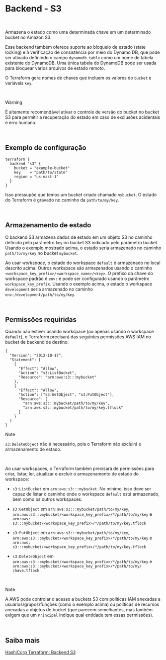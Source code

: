 # Backend - S3

<br>

Armazena o estado como uma determinada chave em um determinado bucket no Amazon S3.

Esse backend também oferece suporte ao bloqueio de estado (state locking) e à verificação de consistência por meio do Dynamo DB, que pode ser ativado definindo o campo `dynamodb_table` como um nome de tabela existente do DynamoDB. Uma única tabela do DynamoDB pode ser usada para bloquear vários arquivos de estado remoto.

O Terraform gera nomes de chaves que incluem os valores do `bucket` e variáveis `key`.

<br>

>[!Warning]
É altamente recomendável ativar o controle de versão do bucket no bucket S3 para permitir a recuperação do estado em caso de exclusões acidentais e erro humano.

<br>

## Exemplo de configuração

```
terraform {
  backend "s3" {
    bucket = "example-bucket"
    key    = "path/to/state"
    region = "us-east-1"
  }
}

```
Isso pressupõe que temos um bucket criado chamado `mybucket`. O estado do Terraform é gravado no caminho da `path/to/my/key`.

<br>

## Armazenamento de estado

O backend S3 armazena dados de estado em um objeto S3 no caminho definido pelo parâmetro `key` no bucket S3 indicado pelo parâmetro bucket. Usando o exemplo mostrado acima, o estado seria armazenado no caminho `path/to/my/key` no bucket `mybucket`.

Ao usar *workspace*, o estado do workspace `default` é armazenado no local descrito acima. Outros workspace são armazenados usando o caminho `<workspace_key_prefix>/<workspace_name>/<key>`. O prefixo da chave do workspace padrão é `env:` e pode ser configurado usando o parâmetro `workspace_key_prefi`x. Usando o exemplo acima, o estado o workspace `development` seria armazenado no caminho `env:/development/path/to/my/key`.

<br>

## Permissões requiridas

Quando não estiver usando workspace (ou apenas usando o workspace `default`), o Terraform precisará das seguintes permissões AWS IAM no bucket de backend de destino:

```
{
  "Version": "2012-10-17",
  "Statement": [
    {
      "Effect": "Allow",
      "Action": "s3:ListBucket",
      "Resource": "arn:aws:s3:::mybucket"
    },
    {
      "Effect": "Allow",
      "Action": ["s3:GetObject", "s3:PutObject"],
      "Resource": [
        "arn:aws:s3:::mybucket/path/to/my/key",
        "arn:aws:s3:::mybucket/path/to/my/key.tflock"
      ]
    }
  ]
}

```

>[!Note]
`s3:DeleteObject` não é necessário, pois o Terraform não excluirá o armazenamento de estado.

<br>

Ao usar workspaces, o Terraform também precisará de permissões para criar, listar, ler, atualizar e excluir o armazenamento de estado do workspace:

- `s3:ListBucket` em `arn:aws:s3:::mybucket`. No mínimo, isso deve ser capaz de listar o caminho onde o workspace `default` está armazenado, bem como os outros workspaces.

- `s3:GetObject` em `arn:aws:s3:::mybucket/path/to/my/key`, `arn:aws:s3:::mybucket/<workspace_key_prefix>/*/path/to/my/key` e `arn:aws: s3:::mybucket/<workspace_key_prefix>/*/path/to/my/key.tflock`

- `s3:PutObject` em `arn:aws:s3:::mybucket/path/to/my/key`, `arn:aws:s3:::mybucket/<workspace_key_prefix>/*/path/to/my/key` e `arn:aws: s3:::mybucket/<workspace_key_prefix>/*/path/to/my/key.tflock`

- `s3:DeleteObject` em `arn:aws:s3:::mybucket/<workspace_key_prefix>/*/path/to/my/key` e `arn:aws:s3:::mybucket/<workspace_key_prefix>/*/path/to/my/ chave.tflock`

<br>

>[!Note]
A AWS pode controlar o acesso a buckets S3 com políticas IAM anexadas a usuários/grupos/funções (como o exemplo acima) ou políticas de recursos anexadas a objetos de bucket (que parecem semelhantes, mas também exigem que um `Principal` indique qual entidade tem essas permissões). 

<br>

## Saiba mais
[HashiCorp Terraform: Backend S3](https://developer.hashicorp.com/terraform/language/backend/s3)   
